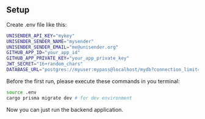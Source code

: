 ## Setup
Create .env file like this:
```bash
UNISENDER_API_KEY="mykey"
UNISENDER_SENDER_NAME="mysender"
UNISENDER_SENDER_EMAIL="me@unisender.org"
GITHUB_APP_ID="your_app_id"
GITHUB_APP_PRIVATE_KEY="your_app_private_key"
JWT_SECRET="16+random_chars"
DATABASE_URL="postgres://myuser:mypass@localhost/mydb?connection_limit=90&pool_timeout=2"
```
Before the first run, please execute these commands in you terminal:
```bash
source .env
cargo prisma migrate dev # for dev environment
```
Now you can just run the backend application. 
